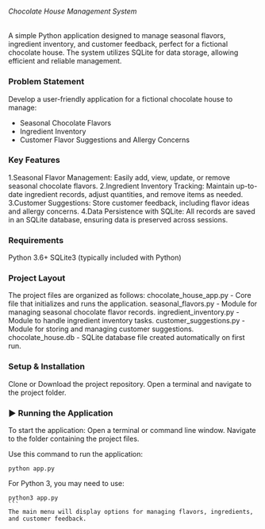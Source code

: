 ###### Chocolate House Management System
A simple Python application designed to manage seasonal flavors, ingredient inventory, and customer feedback, perfect for a fictional chocolate house. The system utilizes SQLite for data storage, allowing efficient and reliable management.

### Problem Statement
Develop a user-friendly application for a fictional chocolate house to manage:
* Seasonal Chocolate Flavors
* Ingredient Inventory
* Customer Flavor Suggestions and Allergy Concerns

### Key Features
1.Seasonal Flavor Management: Easily add, view, update, or remove seasonal chocolate flavors.
2.Ingredient Inventory Tracking: Maintain up-to-date ingredient records, adjust quantities, and remove items as needed.
3.Customer Suggestions: Store customer feedback, including flavor ideas and allergy concerns.
4.Data Persistence with SQLite: All records are saved in an SQLite database, ensuring data is preserved across sessions.

### Requirements
Python 3.6+
SQLite3 (typically included with Python)

### Project Layout
The project files are organized as follows:
chocolate_house_app.py - Core file that initializes and runs the application.
seasonal_flavors.py - Module for managing seasonal chocolate flavor records.
ingredient_inventory.py - Module to handle ingredient inventory tasks.
customer_suggestions.py - Module for storing and managing customer suggestions.
chocolate_house.db - SQLite database file created automatically on first run.

### Setup & Installation
Clone or Download the project repository.
Open a terminal and navigate to the project folder.

### ▶️ Running the Application
To start the application:
Open a terminal or command line window.
Navigate to the folder containing the project files.

Use this command to run the application:
```
python app.py
```
For Python 3, you may need to use:
````
python3 app.py
```
The main menu will display options for managing flavors, ingredients, and customer feedback.

